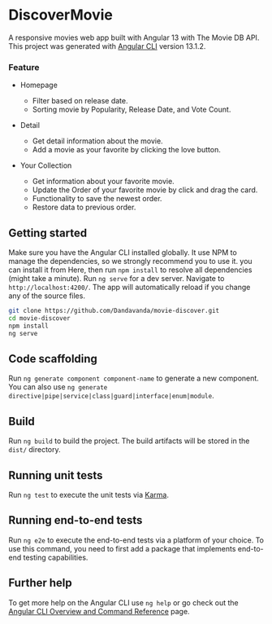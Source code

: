 # DiscoverMovie
A responsive movies web app built with Angular 13 with The Movie DB API.
This project was generated with [Angular CLI](https://github.com/angular/angular-cli) version 13.1.2.

### Feature 
- Homepage
  - Filter based on release date.
  - Sorting movie by Popularity, Release Date, and Vote Count.

- Detail
  - Get detail information about the movie.
  - Add a movie as your favorite by clicking the love button.

- Your Collection
  - Get information about your favorite movie.
  - Update the Order of your favorite movie by click and drag the card. 
  - Functionality to save the newest order.
  - Restore data to previous order.

## Getting started
Make sure you have the Angular CLI installed globally. It use NPM to manage the dependencies, so we strongly recommend you to use it. you can install it from Here, then run `npm install` to resolve all dependencies (might take a minute).
Run `ng serve` for a dev server. Navigate to `http://localhost:4200/`. The app will automatically reload if you change any of the source files.

```bash
git clone https://github.com/Dandavanda/movie-discover.git
cd movie-discover
npm install
ng serve
```

## Code scaffolding

Run `ng generate component component-name` to generate a new component. You can also use `ng generate directive|pipe|service|class|guard|interface|enum|module`.

## Build

Run `ng build` to build the project. The build artifacts will be stored in the `dist/` directory.

## Running unit tests

Run `ng test` to execute the unit tests via [Karma](https://karma-runner.github.io).

## Running end-to-end tests

Run `ng e2e` to execute the end-to-end tests via a platform of your choice. To use this command, you need to first add a package that implements end-to-end testing capabilities.

## Further help

To get more help on the Angular CLI use `ng help` or go check out the [Angular CLI Overview and Command Reference](https://angular.io/cli) page.

